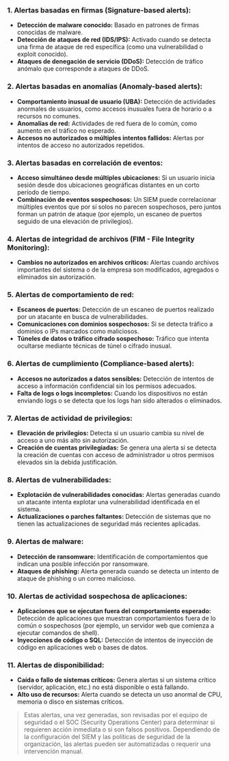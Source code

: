 ### 1. **Alertas basadas en firmas (Signature-based alerts):**

- **Detección de malware conocido:** Basado en patrones de firmas conocidas de malware.
- **Detección de ataques de red (IDS/IPS):** Activado cuando se detecta una firma de ataque de red específica (como una vulnerabilidad o exploit conocido).
- **Ataques de denegación de servicio (DDoS):** Detección de tráfico anómalo que corresponde a ataques de DDoS.

### 2. **Alertas basadas en anomalías (Anomaly-based alerts):**

- **Comportamiento inusual de usuario (UBA):** Detección de actividades anormales de usuarios, como accesos inusuales fuera de horario o a recursos no comunes.
- **Anomalías de red:** Actividades de red fuera de lo común, como aumento en el tráfico no esperado.
- **Accesos no autorizados o múltiples intentos fallidos:** Alertas por intentos de acceso no autorizados repetidos.

### 3. **Alertas basadas en correlación de eventos:**

- **Acceso simultáneo desde múltiples ubicaciones:** Si un usuario inicia sesión desde dos ubicaciones geográficas distantes en un corto período de tiempo.
- **Combinación de eventos sospechosos:** Un SIEM puede correlacionar múltiples eventos que por sí solos no parecen sospechosos, pero juntos forman un patrón de ataque (por ejemplo, un escaneo de puertos seguido de una elevación de privilegios).
### 4. **Alertas de integridad de archivos (FIM - File Integrity Monitoring):**

- **Cambios no autorizados en archivos críticos:** Alertas cuando archivos importantes del sistema o de la empresa son modificados, agregados o eliminados sin autorización.

### 5. **Alertas de comportamiento de red:**

- **Escaneos de puertos:** Detección de un escaneo de puertos realizado por un atacante en busca de vulnerabilidades.
- **Comunicaciones con dominios sospechosos:** Si se detecta tráfico a dominios o IPs marcados como maliciosos.
- **Túneles de datos o tráfico cifrado sospechoso:** Tráfico que intenta ocultarse mediante técnicas de túnel o cifrado inusual.

### 6. **Alertas de cumplimiento (Compliance-based alerts):**

- **Accesos no autorizados a datos sensibles:** Detección de intentos de acceso a información confidencial sin los permisos adecuados.
- **Falta de logs o logs incompletos:** Cuando los dispositivos no están enviando logs o se detecta que los logs han sido alterados o eliminados.

### 7. **Alertas de actividad de privilegios:**

- **Elevación de privilegios:** Detecta si un usuario cambia su nivel de acceso a uno más alto sin autorización.
- **Creación de cuentas privilegiadas:** Se genera una alerta si se detecta la creación de cuentas con acceso de administrador u otros permisos elevados sin la debida justificación.

### 8. **Alertas de vulnerabilidades:**

- **Explotación de vulnerabilidades conocidas:** Alertas generadas cuando un atacante intenta explotar una vulnerabilidad identificada en el sistema.
- **Actualizaciones o parches faltantes:** Detección de sistemas que no tienen las actualizaciones de seguridad más recientes aplicadas.

### 9. **Alertas de malware:**

- **Detección de ransomware:** Identificación de comportamientos que indican una posible infección por ransomware.
- **Ataques de phishing:** Alerta generada cuando se detecta un intento de ataque de phishing o un correo malicioso.

### 10. **Alertas de actividad sospechosa de aplicaciones:**

- **Aplicaciones que se ejecutan fuera del comportamiento esperado:** Detección de aplicaciones que muestran comportamientos fuera de lo común o sospechosos (por ejemplo, un servidor web que comienza a ejecutar comandos de shell).
- **Inyecciones de código o SQL:** Detección de intentos de inyección de código en aplicaciones web o bases de datos.

### 11. **Alertas de disponibilidad:**

- **Caída o fallo de sistemas críticos:** Genera alertas si un sistema crítico (servidor, aplicación, etc.) no está disponible o está fallando.
- **Alto uso de recursos:** Alerta cuando se detecta un uso anormal de CPU, memoria o disco en sistemas críticos.


> Estas alertas, una vez generadas, son revisadas por el equipo de seguridad o el SOC (Security Operations Center) para determinar si requieren acción inmediata o si son falsos positivos. Dependiendo de la configuración del SIEM y las políticas de seguridad de la organización, las alertas pueden ser automatizadas o requerir una intervención manual.


